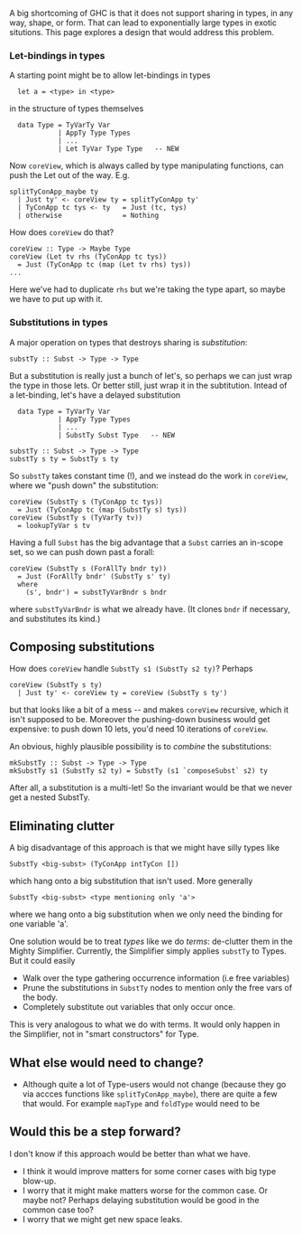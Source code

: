 A big shortcoming of GHC is that it does not support sharing in types,
in any way, shape, or form.  That can lead to exponentially large
types in exotic situtions.  This page explores a design that would
address this problem.

### Let-bindings in types

A starting point might be to allow let-bindings in types
```
  let a = <type> in <type>
```
in the structure of types themselves
```
  data Type = TyVarTy Var
            | AppTy Type Types
            | ...
            | Let TyVar Type Type   -- NEW
```
Now `coreView`, which is always called by type manipulating functions, can push the Let out of the way.  E.g.
```
splitTyConApp_maybe ty
  | Just ty' <- coreView ty = splitTyConApp ty'
  | TyConApp tc tys <- ty   = Just (tc, tys)
  | otherwise               = Nothing
```
How does `coreView` do that?
```
coreView :: Type -> Maybe Type
coreView (Let tv rhs (TyConApp tc tys))
  = Just (TyConApp tc (map (Let tv rhs) tys))
...
```
Here we've had to duplicate `rhs` but we're taking the type apart, so maybe we have to put up with it.

### Substitutions in types

A major operation on types that destroys sharing is *substitution*:
```
substTy :: Subst -> Type -> Type
```
But a substitution is really just a bunch of let's, so perhaps we can just wrap the type in those lets.
Or better still, just wrap it in the subtitution.  Intead of a let-binding, let's have a delayed substitution
```
  data Type = TyVarTy Var
            | AppTy Type Types
            | ...
            | SubstTy Subst Type   -- NEW

substTy :: Subst -> Type -> Type
substTy s ty = SubstTy s ty
```
So `substTy` takes constant time (!), and we instead do the work in
`coreView`, where we "push down" the substitution:
```
coreView (SubstTy s (TyConApp tc tys))
  = Just (TyConApp tc (map (SubstTy s) tys))
coreView (SubstTy s (TyVarTy tv))
  = lookupTyVar s tv
```
Having a full `Subst` has the big advantage that a `Subst` carries an in-scope set,
so we can push down past a forall:
```
coreView (SubstTy s (ForAllTy bndr ty))
  = Just (ForAllTy bndr' (SubstTy s' ty)
  where
    (s', bndr') = substTyVarBndr s bndr
```
where `substTyVarBndr` is what we already have. (It clones `bndr` if necessary,
and substitutes its kind.)

## Composing substitutions

How does `coreView` handle `SubstTy s1 (SubstTy s2 ty)`?  Perhaps
```
coreView (SubstTy s ty)
  | Just ty' <- coreView ty = coreView (SubstTy s ty')
```
but that looks like a bit of a mess -- and makes `coreView` recursive, which it isn't supposed to be.
Moreover the pushing-down business would get expensive: to push down 10 lets, you'd need 10 iterations
of `coreView`.

An obvious, highly plausible possibility is to *combine* the substitutions:
```
mkSubstTy :: Subst -> Type -> Type
mkSubstTy s1 (SubstTy s2 ty) = SubstTy (s1 `composeSubst` s2) ty
```
After all, a substitution is a multi-let!  So the invariant would be that we never
get a nested SubstTy.

## Eliminating clutter

A big disadvantage of this approach is that we might have silly types like
```
SubstTy <big-subst> (TyConApp intTyCon [])
```
which hang onto a big substitution that isn't used.  More generally
```
SubstTy <big-subst> <type mentioning only 'a'>
```
where we hang onto a big substitution when we only need the binding for one variable 'a'.

One solution would be to treat *types* like we do *terms*: de-clutter them in the Mighty Simplifier.
Currently, the Simplifier simply applies `substTy` to Types.  But it could easily
* Walk over the type gathering occurrence information (i.e free variables)
* Prune the substitutions in `SubstTy` nodes to mention only the free vars of the body.
* Completely substitute out variables that only occur once.

This is very analogous to what we do with terms.  It would only happen in the
Simplifier, not in "smart constructors" for Type.

## What else would need to change?

* Although quite a lot of Type-users would not change (because they go via accces functions like `splitTyConApp_maybe`), there are quite a few that would.  For example `mapType` and `foldType` would need to be


## Would this be a step forward?

I don't know if this approach would be better than what we have.

* I think it would improve matters for some corner cases with big type blow-up.
* I worry that it might make matters worse for the common case.  Or maybe not?   Perhaps delaying substitution would be good in the common case too?
* I worry that we might get new space leaks.

